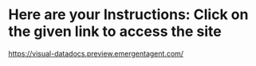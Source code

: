 # Here are your Instructions: Click on the given link to access the site
https://visual-datadocs.preview.emergentagent.com/
